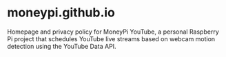 # moneypi.github.io
Homepage and privacy policy for MoneyPi YouTube, a personal Raspberry Pi project that schedules YouTube live streams based on webcam motion detection using the YouTube Data API.
